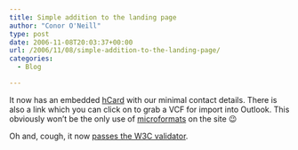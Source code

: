 ```yaml
---
title: Simple addition to the landing page
author: "Conor O'Neill"
type: post
date: 2006-11-08T20:03:37+00:00
url: /2006/11/08/simple-addition-to-the-landing-page/
categories:
  - Blog

---
```

It now has an embedded [hCard][1] with our minimal contact details. There is also a link which you can click on to grab a VCF for import into Outlook. This obviously won&#8217;t be the only use of [microformats][2] on the site 😉

Oh and, cough, it now [passes the W3C validator][3].

 [1]: http://microformats.org/wiki/hcard
 [2]: http://microformats.org/
 [3]: http://validator.w3.org/check?uri=http%3A%2F%2Fwww.loudervoice.com%2F